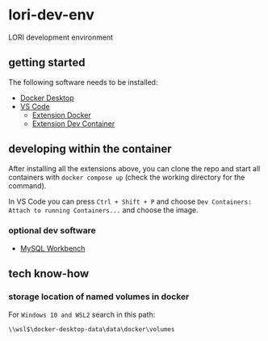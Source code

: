 # lori-dev-env

LORI development environment

## getting started

The following software needs to be installed:

- [Docker Desktop](https://www.docker.com/products/docker-desktop/)
- [VS Code](https://code.visualstudio.com/)
    - [Extension Docker](https://marketplace.visualstudio.com/items?itemName=ms-azuretools.vscode-docker)
    - [Extension Dev Container](https://marketplace.visualstudio.com/items?itemName=ms-vscode-remote.remote-containers)

## developing within the container

After installing all the extensions above, you can clone the repo and start all containers with `docker compose up` (check the working directory for the command).

In VS Code you can press `Ctrl + Shift + P` and choose `Dev Containers: Attach to running Containers...` and choose the image.

### optional dev software

- [MySQL Workbench](https://dev.mysql.com/downloads/workbench/)
## tech know-how
### storage location of named volumes in docker

For `Windows 10 and WSL2` search in this path:

`\\wsl$\docker-desktop-data\data\docker\volumes`
